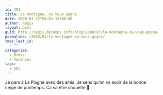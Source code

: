 ```yaml
---
id: 491
title: La montagne, ça vous gagne
date: 2008-03-22T08:04:13+00:00
author: Régis
layout: post
guid: http://regis.decamps.info/blog/2008/03/la-montagne-ca-vous-gagne/
permalink: /2008/03/la-montagne-ca-vous-gagne/
tmac_last_id:
  - ""
categories:
  - Brève
  - Vacances
tags:
  - Ski
---
```

Je pars à La Plagne avec des amis. Je sens qu’on va avoir de la bonne neige de printemps. Ca va être chouette 🙂

